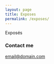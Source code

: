 ```yaml
---
layout: page
title: Exposes
permalink: /exposes/
---
```


Exposés

### Contact me

[email@domain.com](mailto:email@domain.com)
